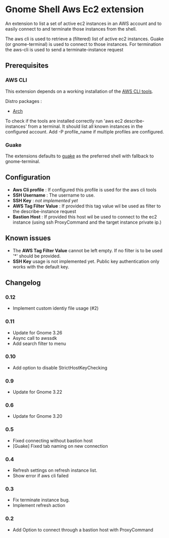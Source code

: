 # Gnome Shell Aws Ec2 extension 
An extension to list a set of active ec2 instances in an AWS account and to easily connect to and terminate those instances from the shell.

The aws cli is used to retrieve a (filtered) list of active ec2 instances. Guake (or gnome-terminal) is used to connect to those instances. For termination the aws-cli is used to send a terminate-instance request

## Prerequisites

### AWS CLI
This extension depends on a working installation of the [AWS CLI tools](https://aws.amazon.com/cli/). 

Distro packages :

* [Arch](https://aur.archlinux.org/packages/aws-cli)

To check if the tools are installed correctly run 'aws ec2 describe-instances' from a terminal. It should list all known instances in the configured account. Add -P profile_name if  multiple profiles are configured.
### Guake
The extensions defaults to [guake](https://github.com/Guake/guake) as the preferred shell with fallback to gnome-terminal.

## Configuration

- **Aws Cli profile** : If configured this profile is used for the aws cli tools 
- **SSH Username**  : The username to use.
- **SSH Key**  : *not implemented yet*
- **AWS Tag Filter Value** : If provided this tag value wil be used as filter to the describe-instance request
- **Bastion Host** : If provided this host wil be used to connect to the ec2 instance (using ssh ProxyCommand and the target instance private ip.)


## Known issues

* The **AWS Tag Filter Value** cannot be left empty. If no filter is to be used '*' should be provided. 
* **SSH Key** usage is not implemented yet. Public key authentication only works with the default key.

## Changelog
### 0.12
 * Implement custom identiy file usage (#2)

### 0.11
 * Update for Gnome 3.26
 * Async call to awssdk
 * Add search filter to menu

### 0.10
 * Add option to disable StrictHostKeyChecking

### 0.9
 * Update for Gnome 3.22

### 0.6
 * Update for Gnome 3.20

### 0.5 
 * Fixed connecting without bastion host
 * [Guake] Fixed tab naming on new connection
 
### 0.4 
* Refresh settings on refresh instance list. 
* Show error if aws cli failed

### 0.3 
* Fix terminate instance bug. 
* Implement refresh action
 
### 0.2 
 * Add Option to connect through a bastion host with ProxyCommand


